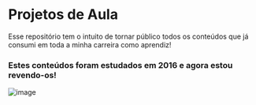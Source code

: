 # Projetos de Aula
Esse repositório tem o intuito de tornar público todos os conteúdos que já consumi em toda a minha carreira como aprendiz! <br>
### Estes conteúdos foram estudados em 2016 e agora estou revendo-os!
![image](https://user-images.githubusercontent.com/61066188/150416817-ad70175f-2c66-4950-a9ee-1af225c0a567.png)
